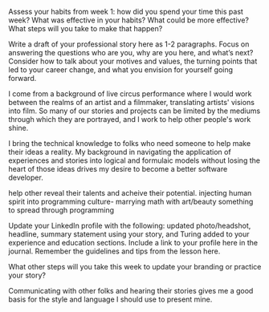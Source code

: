 
Assess your habits from week 1: how did you spend your time this past week? What was effective in your habits? What could be more effective? What steps will you take to make that happen?

Write a draft of your professional story here as 1-2 paragraphs. Focus on answering the questions who are you, why are you here, and what’s next? Consider how to talk about your motives and values, the turning points that led to your career change, and what you envision for yourself going forward.

I come from a background of live circus performance where I would work between the realms of an artist and a filmmaker, translating artists' visions into film. So many of our stories and projects can be limited by the mediums through which they are portrayed, and I work to help other people's work shine. 

I bring the technical knowledge to folks who need someone to help make their ideas a reality. My background in navigating the application of experiences and stories into logical and formulaic models without losing the heart of those ideas drives my desire to become a better software developer.


help other reveal their talents and acheive their potential. injecting human spirit into programming culture- marrying math with art/beauty something to spread through programming



Update your LinkedIn profile with the following: updated photo/headshot, headline, summary statement using your story, and Turing added to your experience and education sections. Include a link to your profile here in the journal. Remember the guidelines and tips from the lesson here.

What other steps will you take this week to update your branding or practice your story?

Communicating with other folks and hearing their stories gives me a good basis for the style and language I should use to present mine.
